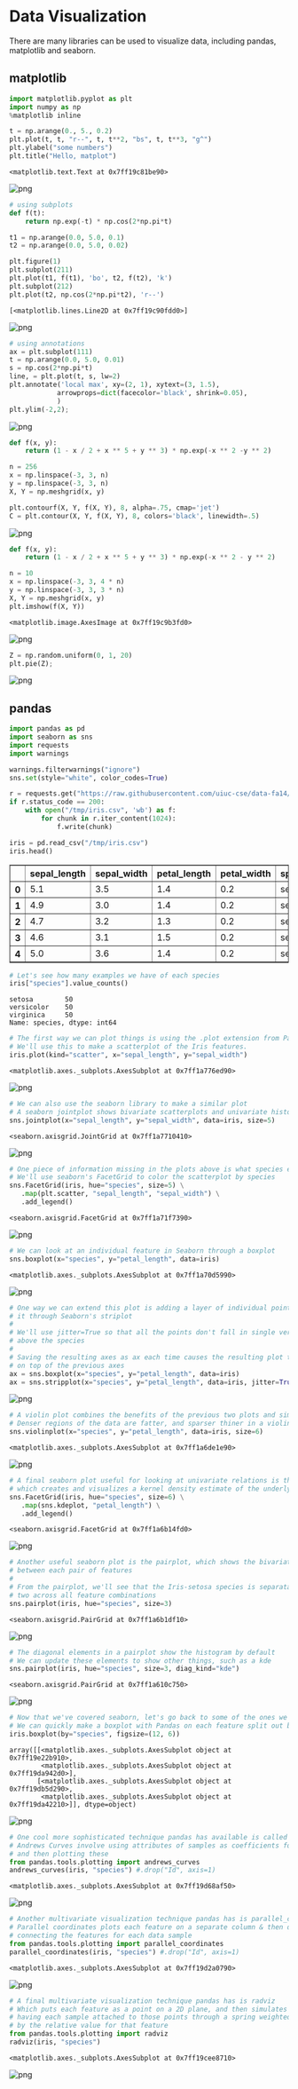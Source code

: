 
# Data Visualization

There are many libraries can be used to visualize data, including pandas, matplotlib and seaborn.

## matplotlib


```python
import matplotlib.pyplot as plt
import numpy as np
%matplotlib inline

t = np.arange(0., 5., 0.2)
plt.plot(t, t, "r--", t, t**2, "bs", t, t**3, "g^")
plt.ylabel("some numbers")
plt.title("Hello, matplot")
```




    <matplotlib.text.Text at 0x7ff19c81be90>




![png](output_2_1.png)



```python
# using subplots
def f(t):
    return np.exp(-t) * np.cos(2*np.pi*t)

t1 = np.arange(0.0, 5.0, 0.1)
t2 = np.arange(0.0, 5.0, 0.02)

plt.figure(1)
plt.subplot(211)
plt.plot(t1, f(t1), 'bo', t2, f(t2), 'k')
plt.subplot(212)
plt.plot(t2, np.cos(2*np.pi*t2), 'r--')
```




    [<matplotlib.lines.Line2D at 0x7ff19c90fdd0>]




![png](output_3_1.png)



```python
# using annotations
ax = plt.subplot(111)
t = np.arange(0.0, 5.0, 0.01)
s = np.cos(2*np.pi*t)
line, = plt.plot(t, s, lw=2)
plt.annotate('local max', xy=(2, 1), xytext=(3, 1.5),
            arrowprops=dict(facecolor='black', shrink=0.05),
            )
plt.ylim(-2,2);
```


![png](output_4_0.png)



```python
def f(x, y):
    return (1 - x / 2 + x ** 5 + y ** 3) * np.exp(-x ** 2 -y ** 2)

n = 256
x = np.linspace(-3, 3, n)
y = np.linspace(-3, 3, n)
X, Y = np.meshgrid(x, y)

plt.contourf(X, Y, f(X, Y), 8, alpha=.75, cmap='jet')
C = plt.contour(X, Y, f(X, Y), 8, colors='black', linewidth=.5)
```


![png](output_5_0.png)



```python
def f(x, y):
    return (1 - x / 2 + x ** 5 + y ** 3) * np.exp(-x ** 2 - y ** 2)

n = 10
x = np.linspace(-3, 3, 4 * n)
y = np.linspace(-3, 3, 3 * n)
X, Y = np.meshgrid(x, y)
plt.imshow(f(X, Y))
```




    <matplotlib.image.AxesImage at 0x7ff19c9b3fd0>




![png](output_6_1.png)



```python
Z = np.random.uniform(0, 1, 20)
plt.pie(Z);
```


![png](output_7_0.png)


## pandas


```python
import pandas as pd
import seaborn as sns
import requests
import warnings

warnings.filterwarnings("ignore")
sns.set(style="white", color_codes=True)

r = requests.get("https://raw.githubusercontent.com/uiuc-cse/data-fa14/gh-pages/data/iris.csv", stream=True)
if r.status_code == 200:
    with open("/tmp/iris.csv", 'wb') as f:
        for chunk in r.iter_content(1024):
            f.write(chunk)
```


```python
iris = pd.read_csv("/tmp/iris.csv")
iris.head()
```




<div>
<table border="1" class="dataframe">
  <thead>
    <tr style="text-align: right;">
      <th></th>
      <th>sepal_length</th>
      <th>sepal_width</th>
      <th>petal_length</th>
      <th>petal_width</th>
      <th>species</th>
    </tr>
  </thead>
  <tbody>
    <tr>
      <th>0</th>
      <td>5.1</td>
      <td>3.5</td>
      <td>1.4</td>
      <td>0.2</td>
      <td>setosa</td>
    </tr>
    <tr>
      <th>1</th>
      <td>4.9</td>
      <td>3.0</td>
      <td>1.4</td>
      <td>0.2</td>
      <td>setosa</td>
    </tr>
    <tr>
      <th>2</th>
      <td>4.7</td>
      <td>3.2</td>
      <td>1.3</td>
      <td>0.2</td>
      <td>setosa</td>
    </tr>
    <tr>
      <th>3</th>
      <td>4.6</td>
      <td>3.1</td>
      <td>1.5</td>
      <td>0.2</td>
      <td>setosa</td>
    </tr>
    <tr>
      <th>4</th>
      <td>5.0</td>
      <td>3.6</td>
      <td>1.4</td>
      <td>0.2</td>
      <td>setosa</td>
    </tr>
  </tbody>
</table>
</div>




```python
# Let's see how many examples we have of each species
iris["species"].value_counts()
```




    setosa        50
    versicolor    50
    virginica     50
    Name: species, dtype: int64




```python
# The first way we can plot things is using the .plot extension from Pandas dataframes
# We'll use this to make a scatterplot of the Iris features.
iris.plot(kind="scatter", x="sepal_length", y="sepal_width")
```




    <matplotlib.axes._subplots.AxesSubplot at 0x7ff1a776ed90>




![png](output_12_1.png)



```python
# We can also use the seaborn library to make a similar plot
# A seaborn jointplot shows bivariate scatterplots and univariate histograms in the same figure
sns.jointplot(x="sepal_length", y="sepal_width", data=iris, size=5)
```




    <seaborn.axisgrid.JointGrid at 0x7ff1a7710410>




![png](output_13_1.png)



```python
# One piece of information missing in the plots above is what species each plant is
# We'll use seaborn's FacetGrid to color the scatterplot by species
sns.FacetGrid(iris, hue="species", size=5) \
   .map(plt.scatter, "sepal_length", "sepal_width") \
   .add_legend()
```




    <seaborn.axisgrid.FacetGrid at 0x7ff1a71f7390>




![png](output_14_1.png)



```python
# We can look at an individual feature in Seaborn through a boxplot
sns.boxplot(x="species", y="petal_length", data=iris)
```




    <matplotlib.axes._subplots.AxesSubplot at 0x7ff1a70d5990>




![png](output_15_1.png)



```python
# One way we can extend this plot is adding a layer of individual points on top of
# it through Seaborn's striplot
# 
# We'll use jitter=True so that all the points don't fall in single vertical lines
# above the species
#
# Saving the resulting axes as ax each time causes the resulting plot to be shown
# on top of the previous axes
ax = sns.boxplot(x="species", y="petal_length", data=iris)
ax = sns.stripplot(x="species", y="petal_length", data=iris, jitter=True, edgecolor="gray")
```


![png](output_16_0.png)



```python
# A violin plot combines the benefits of the previous two plots and simplifies them
# Denser regions of the data are fatter, and sparser thiner in a violin plot
sns.violinplot(x="species", y="petal_length", data=iris, size=6)
```




    <matplotlib.axes._subplots.AxesSubplot at 0x7ff1a6de1e90>




![png](output_17_1.png)



```python
# A final seaborn plot useful for looking at univariate relations is the kdeplot,
# which creates and visualizes a kernel density estimate of the underlying feature
sns.FacetGrid(iris, hue="species", size=6) \
   .map(sns.kdeplot, "petal_length") \
   .add_legend()
```




    <seaborn.axisgrid.FacetGrid at 0x7ff1a6b14fd0>




![png](output_18_1.png)



```python
# Another useful seaborn plot is the pairplot, which shows the bivariate relation
# between each pair of features
# 
# From the pairplot, we'll see that the Iris-setosa species is separataed from the other
# two across all feature combinations
sns.pairplot(iris, hue="species", size=3)
```




    <seaborn.axisgrid.PairGrid at 0x7ff1a6b1df10>




![png](output_19_1.png)



```python
# The diagonal elements in a pairplot show the histogram by default
# We can update these elements to show other things, such as a kde
sns.pairplot(iris, hue="species", size=3, diag_kind="kde")
```




    <seaborn.axisgrid.PairGrid at 0x7ff1a610c750>




![png](output_20_1.png)



```python
# Now that we've covered seaborn, let's go back to some of the ones we can make with Pandas
# We can quickly make a boxplot with Pandas on each feature split out by species
iris.boxplot(by="species", figsize=(12, 6))
```




    array([[<matplotlib.axes._subplots.AxesSubplot object at 0x7ff19e22b910>,
            <matplotlib.axes._subplots.AxesSubplot object at 0x7ff19da942d0>],
           [<matplotlib.axes._subplots.AxesSubplot object at 0x7ff19db5d290>,
            <matplotlib.axes._subplots.AxesSubplot object at 0x7ff19da42210>]], dtype=object)




![png](output_21_1.png)



```python
# One cool more sophisticated technique pandas has available is called Andrews Curves
# Andrews Curves involve using attributes of samples as coefficients for Fourier series
# and then plotting these
from pandas.tools.plotting import andrews_curves
andrews_curves(iris, "species") #.drop("Id", axis=1)
```




    <matplotlib.axes._subplots.AxesSubplot at 0x7ff19d68af50>




![png](output_22_1.png)



```python
# Another multivariate visualization technique pandas has is parallel_coordinates
# Parallel coordinates plots each feature on a separate column & then draws lines
# connecting the features for each data sample
from pandas.tools.plotting import parallel_coordinates
parallel_coordinates(iris, "species") #.drop("Id", axis=1)
```




    <matplotlib.axes._subplots.AxesSubplot at 0x7ff19d2a0790>




![png](output_23_1.png)



```python
# A final multivariate visualization technique pandas has is radviz
# Which puts each feature as a point on a 2D plane, and then simulates
# having each sample attached to those points through a spring weighted
# by the relative value for that feature
from pandas.tools.plotting import radviz
radviz(iris, "species")
```




    <matplotlib.axes._subplots.AxesSubplot at 0x7ff19cee8710>




![png](output_24_1.png)


